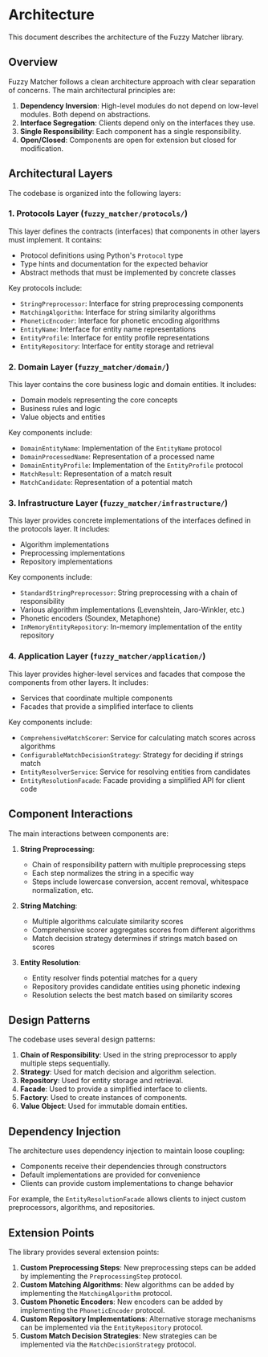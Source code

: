 # Architecture

This document describes the architecture of the Fuzzy Matcher library.

## Overview

Fuzzy Matcher follows a clean architecture approach with clear separation of concerns. The main architectural principles are:

1. **Dependency Inversion**: High-level modules do not depend on low-level modules. Both depend on abstractions.
2. **Interface Segregation**: Clients depend only on the interfaces they use.
3. **Single Responsibility**: Each component has a single responsibility.
4. **Open/Closed**: Components are open for extension but closed for modification.

## Architectural Layers

The codebase is organized into the following layers:

### 1. Protocols Layer (`fuzzy_matcher/protocols/`)

This layer defines the contracts (interfaces) that components in other layers must implement. It contains:

- Protocol definitions using Python's `Protocol` type
- Type hints and documentation for the expected behavior
- Abstract methods that must be implemented by concrete classes

Key protocols include:
- `StringPreprocessor`: Interface for string preprocessing components
- `MatchingAlgorithm`: Interface for string similarity algorithms
- `PhoneticEncoder`: Interface for phonetic encoding algorithms
- `EntityName`: Interface for entity name representations
- `EntityProfile`: Interface for entity profile representations
- `EntityRepository`: Interface for entity storage and retrieval

### 2. Domain Layer (`fuzzy_matcher/domain/`)

This layer contains the core business logic and domain entities. It includes:

- Domain models representing the core concepts
- Business rules and logic
- Value objects and entities

Key components include:
- `DomainEntityName`: Implementation of the `EntityName` protocol
- `DomainProcessedName`: Representation of a processed name
- `DomainEntityProfile`: Implementation of the `EntityProfile` protocol
- `MatchResult`: Representation of a match result
- `MatchCandidate`: Representation of a potential match

### 3. Infrastructure Layer (`fuzzy_matcher/infrastructure/`)

This layer provides concrete implementations of the interfaces defined in the protocols layer. It includes:

- Algorithm implementations
- Preprocessing implementations
- Repository implementations

Key components include:
- `StandardStringPreprocessor`: String preprocessing with a chain of responsibility
- Various algorithm implementations (Levenshtein, Jaro-Winkler, etc.)
- Phonetic encoders (Soundex, Metaphone)
- `InMemoryEntityRepository`: In-memory implementation of the entity repository

### 4. Application Layer (`fuzzy_matcher/application/`)

This layer provides higher-level services and facades that compose the components from other layers. It includes:

- Services that coordinate multiple components
- Facades that provide a simplified interface to clients

Key components include:
- `ComprehensiveMatchScorer`: Service for calculating match scores across algorithms
- `ConfigurableMatchDecisionStrategy`: Strategy for deciding if strings match
- `EntityResolverService`: Service for resolving entities from candidates
- `EntityResolutionFacade`: Facade providing a simplified API for client code

## Component Interactions

The main interactions between components are:

1. **String Preprocessing**:
   - Chain of responsibility pattern with multiple preprocessing steps
   - Each step normalizes the string in a specific way
   - Steps include lowercase conversion, accent removal, whitespace normalization, etc.

2. **String Matching**:
   - Multiple algorithms calculate similarity scores
   - Comprehensive scorer aggregates scores from different algorithms
   - Match decision strategy determines if strings match based on scores

3. **Entity Resolution**:
   - Entity resolver finds potential matches for a query
   - Repository provides candidate entities using phonetic indexing
   - Resolution selects the best match based on similarity scores

## Design Patterns

The codebase uses several design patterns:

1. **Chain of Responsibility**: Used in the string preprocessor to apply multiple steps sequentially.
2. **Strategy**: Used for match decision and algorithm selection.
3. **Repository**: Used for entity storage and retrieval.
4. **Facade**: Used to provide a simplified interface to clients.
5. **Factory**: Used to create instances of components.
6. **Value Object**: Used for immutable domain entities.

## Dependency Injection

The architecture uses dependency injection to maintain loose coupling:

- Components receive their dependencies through constructors
- Default implementations are provided for convenience
- Clients can provide custom implementations to change behavior

For example, the `EntityResolutionFacade` allows clients to inject custom preprocessors, algorithms, and repositories.

## Extension Points

The library provides several extension points:

1. **Custom Preprocessing Steps**: New preprocessing steps can be added by implementing the `PreprocessingStep` protocol.
2. **Custom Matching Algorithms**: New algorithms can be added by implementing the `MatchingAlgorithm` protocol.
3. **Custom Phonetic Encoders**: New encoders can be added by implementing the `PhoneticEncoder` protocol.
4. **Custom Repository Implementations**: Alternative storage mechanisms can be implemented via the `EntityRepository` protocol.
5. **Custom Match Decision Strategies**: New strategies can be implemented via the `MatchDecisionStrategy` protocol.
